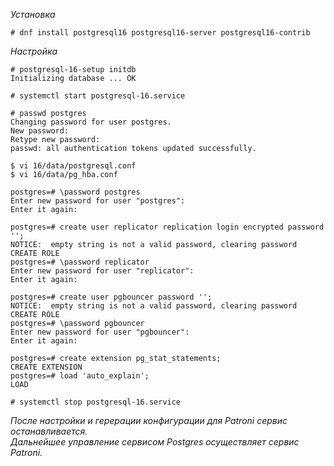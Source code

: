 *Установка*  
```
# dnf install postgresql16 postgresql16-server postgresql16-contrib
```
  
*Настройка*  
```
# postgresql-16-setup initdb
Initializing database ... OK

# systemctl start postgresql-16.service

# passwd postgres 
Changing password for user postgres.
New password: 
Retype new password: 
passwd: all authentication tokens updated successfully.

$ vi 16/data/postgresql.conf
$ vi 16/data/pg_hba.conf

postgres=# \password postgres 
Enter new password for user "postgres": 
Enter it again:

postgres=# create user replicator replication login encrypted password '';
NOTICE:  empty string is not a valid password, clearing password
CREATE ROLE
postgres=# \password replicator 
Enter new password for user "replicator": 
Enter it again:

postgres=# create user pgbouncer password '';
NOTICE:  empty string is not a valid password, clearing password
CREATE ROLE
postgres=# \password pgbouncer 
Enter new password for user "pgbouncer": 
Enter it again:

postgres=# create extension pg_stat_statements;
CREATE EXTENSION
postgres=# load 'auto_explain';
LOAD

# systemctl stop postgresql-16.service
```
*После настройки и герерации конфигурации для Patroni сервис останавливается.*  
*Дальнейшее управление сервисом Postgres осуществляет сервис Patroni.*  
